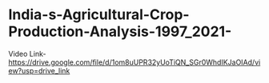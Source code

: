 # India-s-Agricultural-Crop-Production-Analysis-1997_2021-

Video Link-https://drive.google.com/file/d/1om8uUPR32yUoTiQN_SGr0WhdIKJaOIAd/view?usp=drive_link
